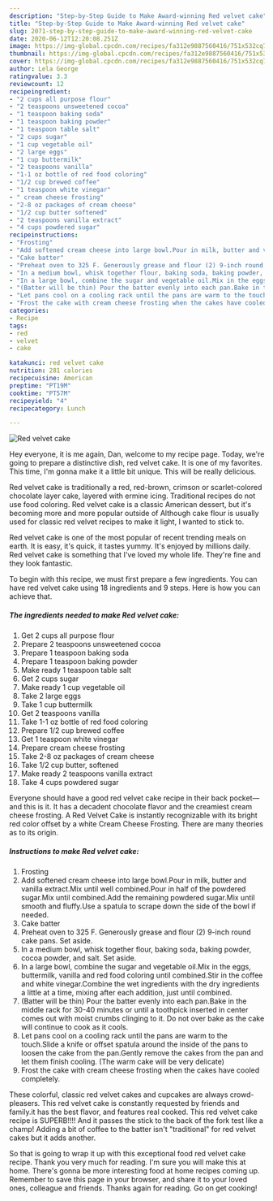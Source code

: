 ```yaml
---
description: "Step-by-Step Guide to Make Award-winning Red velvet cake"
title: "Step-by-Step Guide to Make Award-winning Red velvet cake"
slug: 2071-step-by-step-guide-to-make-award-winning-red-velvet-cake
date: 2020-06-12T12:20:08.251Z
image: https://img-global.cpcdn.com/recipes/fa312e9887560416/751x532cq70/red-velvet-cake-recipe-main-photo.jpg
thumbnail: https://img-global.cpcdn.com/recipes/fa312e9887560416/751x532cq70/red-velvet-cake-recipe-main-photo.jpg
cover: https://img-global.cpcdn.com/recipes/fa312e9887560416/751x532cq70/red-velvet-cake-recipe-main-photo.jpg
author: Lela George
ratingvalue: 3.3
reviewcount: 12
recipeingredient:
- "2 cups all purpose flour"
- "2 teaspoons unsweetened cocoa"
- "1 teaspoon baking soda"
- "1 teaspoon baking powder"
- "1 teaspoon table salt"
- "2 cups sugar"
- "1 cup vegetable oil"
- "2 large eggs"
- "1 cup buttermilk"
- "2 teaspoons vanilla"
- "1-1 oz bottle of red food coloring"
- "1/2 cup brewed coffee"
- "1 teaspoon white vinegar"
- " cream cheese frosting"
- "2-8 oz packages of cream cheese"
- "1/2 cup butter softened"
- "2 teaspoons vanilla extract"
- "4 cups powdered sugar"
recipeinstructions:
- "Frosting"
- "Add softened cream cheese into large bowl.Pour in milk, butter and vanilla extract.Mix until well combined.Pour in half of the powdered sugar.Mix until combined.Add the remaining powdered sugar.Mix until smooth and fluffy.Use a spatula to scrape down the side of the bowl if needed."
- "Cake batter"
- "Preheat oven to 325 F. Generously grease and flour (2) 9-inch round cake pans. Set aside."
- "In a medium bowl, whisk together flour, baking soda, baking powder, cocoa powder, and salt. Set aside."
- "In a large bowl, combine the sugar and vegetable oil.Mix in the eggs, buttermilk, vanilla and red food coloring until combined.Stir in the coffee and white vinegar.Combine the wet ingredients with the dry ingredients a little at a time, mixing after each addition, just until combined."
- "(Batter will be thin) Pour the batter evenly into each pan.Bake in the middle rack for 30-40 minutes or until a toothpick inserted in center comes out with moist crumbs clinging to it. Do not over bake as the cake will continue to cook as it cools."
- "Let pans cool on a cooling rack until the pans are warm to the touch.Slide a knife or offset spatula around the inside of the pans to loosen the cake from the pan.Gently remove the cakes from the pan and let them finish cooling. (The warm cake will be very delicate)"
- "Frost the cake with cream cheese frosting when the cakes have cooled completely."
categories:
- Recipe
tags:
- red
- velvet
- cake

katakunci: red velvet cake 
nutrition: 281 calories
recipecuisine: American
preptime: "PT19M"
cooktime: "PT57M"
recipeyield: "4"
recipecategory: Lunch

---
```



![Red velvet cake](https://img-global.cpcdn.com/recipes/fa312e9887560416/751x532cq70/red-velvet-cake-recipe-main-photo.jpg)

Hey everyone, it is me again, Dan, welcome to my recipe page. Today, we're going to prepare a distinctive dish, red velvet cake. It is one of my favorites. This time, I'm gonna make it a little bit unique. This will be really delicious.

Red velvet cake is traditionally a red, red-brown, crimson or scarlet-colored chocolate layer cake, layered with ermine icing. Traditional recipes do not use food coloring. Red velvet cake is a classic American dessert, but it&#39;s becoming more and more popular outside of Although cake flour is usually used for classic red velvet recipes to make it light, I wanted to stick to.

Red velvet cake is one of the most popular of recent trending meals on earth. It is easy, it's quick, it tastes yummy. It's enjoyed by millions daily. Red velvet cake is something that I've loved my whole life. They're fine and they look fantastic.


To begin with this recipe, we must first prepare a few ingredients. You can have red velvet cake using 18 ingredients and 9 steps. Here is how you can achieve that.

<!--inarticleads1-->

##### The ingredients needed to make Red velvet cake:

1. Get 2 cups all purpose flour
1. Prepare 2 teaspoons unsweetened cocoa
1. Prepare 1 teaspoon baking soda
1. Prepare 1 teaspoon baking powder
1. Make ready 1 teaspoon table salt
1. Get 2 cups sugar
1. Make ready 1 cup vegetable oil
1. Take 2 large eggs
1. Take 1 cup buttermilk
1. Get 2 teaspoons vanilla
1. Take 1-1 oz bottle of red food coloring
1. Prepare 1/2 cup brewed coffee
1. Get 1 teaspoon white vinegar
1. Prepare  cream cheese frosting
1. Take 2-8 oz packages of cream cheese
1. Take 1/2 cup butter, softened
1. Make ready 2 teaspoons vanilla extract
1. Take 4 cups powdered sugar


Everyone should have a good red velvet cake recipe in their back pocket—and this is it. It has a decadent chocolate flavor and the creamiest cream cheese frosting. A Red Velvet Cake is instantly recognizable with its bright red color offset by a white Cream Cheese Frosting. There are many theories as to its origin. 

<!--inarticleads2-->

##### Instructions to make Red velvet cake:

1. Frosting
1. Add softened cream cheese into large bowl.Pour in milk, butter and vanilla extract.Mix until well combined.Pour in half of the powdered sugar.Mix until combined.Add the remaining powdered sugar.Mix until smooth and fluffy.Use a spatula to scrape down the side of the bowl if needed.
1. Cake batter
1. Preheat oven to 325 F. Generously grease and flour (2) 9-inch round cake pans. Set aside.
1. In a medium bowl, whisk together flour, baking soda, baking powder, cocoa powder, and salt. Set aside.
1. In a large bowl, combine the sugar and vegetable oil.Mix in the eggs, buttermilk, vanilla and red food coloring until combined.Stir in the coffee and white vinegar.Combine the wet ingredients with the dry ingredients a little at a time, mixing after each addition, just until combined.
1. (Batter will be thin) Pour the batter evenly into each pan.Bake in the middle rack for 30-40 minutes or until a toothpick inserted in center comes out with moist crumbs clinging to it. Do not over bake as the cake will continue to cook as it cools.
1. Let pans cool on a cooling rack until the pans are warm to the touch.Slide a knife or offset spatula around the inside of the pans to loosen the cake from the pan.Gently remove the cakes from the pan and let them finish cooling. (The warm cake will be very delicate)
1. Frost the cake with cream cheese frosting when the cakes have cooled completely.


These colorful, classic red velvet cakes and cupcakes are always crowd-pleasers. This red velvet cake is constantly requested by friends and family.it has the best flavor, and features real cooked. This red velvet cake recipe is SUPERB!!!! And it passes the stick to the back of the fork test like a champ! Adding a bit of coffee to the batter isn&#39;t &#34;traditional&#34; for red velvet cakes but it adds another. 

So that is going to wrap it up with this exceptional food red velvet cake recipe. Thank you very much for reading. I'm sure you will make this at home. There's gonna be more interesting food at home recipes coming up. Remember to save this page in your browser, and share it to your loved ones, colleague and friends. Thanks again for reading. Go on get cooking!
